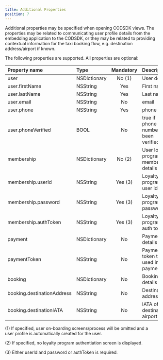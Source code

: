 ```yaml
---
title: Additional Properties
position: 7
---
```


Additional properties may be specified when opening CODSDK views. The properties may be related to communicating user profile details from the embedding application to the CODSDK, or they may be related to providing contextual information for the taxi booking flow, e.g. destination address/airport if known.

The following properties are supported. All properties are optional:

|Property name               |Type           |Mandatory|Description                                       |
|:---------------------------|:--------------|:-------:|:-------------------------------------------------|
|user                        |NSDictionary   |No (1)   |User details                                      |
|user.firstName              |NSString       |Yes      |First name                                        |
|user.lastName               |NSString       |Yes      |Last name                                         |
|user.email                  |NSString       |No       |email                                             |
|user.phone                  |NSString       |Yes      |phone                                             |
|user.phoneVerified          |BOOL           |No       |true if phone number has been verified            |
|membership                  |NSDictionary   |No (2)   |User loyalty program membership details           |
|membership.userId           |NSString       |Yes (3)  |Loyalty program user id                           |
|membership.password         |NSString       |Yes (3)  |Loyalty program password                          |
|membership.authToken        |NSString       |Yes (3)  |Loyalty program auth token                        |
|payment                     |NSDictionary   |No       |Payment details                                   |
|paymentToken                |NSString       |No       |Payment token to be used in CC payments           |
|booking                     |NSDictionary   |No       |Booking details                                   |
|booking.destinationAddress  |NSString       |No       |Destination address                               |
|booking.destinationIATA     |NSString       |No       |IATA of the destination airport                   |

(1) If specified, user on-boarding screens/process will be omitted and a user profile is automatically created for the user.

(2) If specified, no loyalty program authentiation screen is displayed.

(3) Either userId and password or authToken is required.
